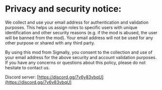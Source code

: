 # Privacy and security notice:

We collect and use your email address for authentication and validation purposes. This helps us assign roles to specific users with unique identification and other security reasons (e.g. if the mod is abused, the user will be banned from the mod). Your email address will not be used for any other purpose or shared with any third party.

By using this mod from Sigmally, you consent to the collection and use of your email address for the above security and account validation purposes. If you have any concerns or questions about this policy, please do not hesitate to contact us.

Discord server: [https://discord.gg/7v6y83vbqU](https://discord.gg/7v6y83vbqU)
